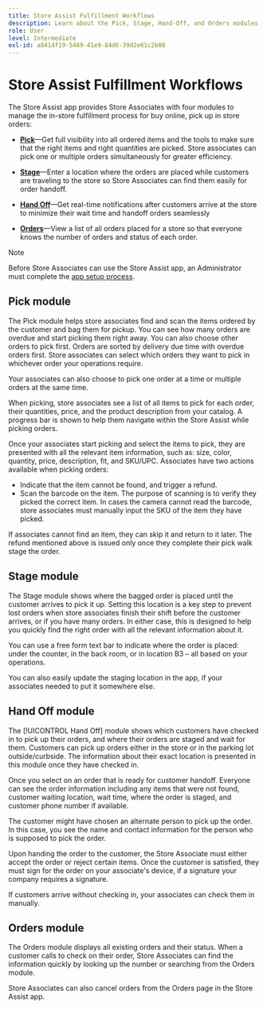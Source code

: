```yaml
---
title: Store Assist Fulfillment Workflows
description: Learn about the Pick, Stage, Hand-Off, and Orders modules available in the Store Assist App. These modules enable the end-to-end store fulfillment workflow for BOPIS orders. Store Associates use these modules to manage and deliver store pickup orders to customers.
role: User
level: Intermediate
exl-id: a8414f19-5489-41e9-84d6-39d2e61c2b08
---
```

# Store Assist Fulfillment Workflows

The Store Assist app provides Store Associates with four modules to manage the in-store fulfillment process for buy online, pick up in store orders: 

- **[Pick](#pick-module)**—Get full visibility into all ordered items and the tools to make sure that the right items and right quantities are picked. Store associates can pick one or multiple orders simultaneously for greater efficiency.

- **[Stage](#stage-module)**—Enter a location where the orders are placed while customers are traveling to the store so Store Associates can find them easily for order handoff.

- **[Hand Off](#hand-off-module)**—Get real-time notifications after customers arrive at the store to minimize their wait time and handoff orders seamlessly 

- **[Orders](#orders-module)**—View a list of all orders placed for a store so that everyone knows the number of orders and status of each order. 

>[!NOTE]
>
>Before Store Associates can use the Store Assist app, an Administrator must complete the [app setup process](app-setup.md).

## Pick module 

The Pick module helps store associates find and scan the items ordered by the customer and bag them for pickup. You can see how many orders are overdue and start picking them right away. You can also choose other orders to pick first. Orders are sorted by delivery due time with overdue orders first. Store associates can select which orders they want to pick in whichever order your operations require.  

Your associates can also choose to pick one order at a time or multiple orders at the same time. 

When picking, store associates see a list of all items to pick for each order, their quantities, price, and the product description from your catalog. A progress bar is shown to help them navigate within the Store Assist while picking orders.

Once your associates start picking and select the items to pick, they are presented with all the relevant item information, such as: size, color, quantity, price, description, fit, and SKU/UPC. Associates have two actions available when picking orders:

- Indicate that the item cannot be found, and trigger a refund.
- Scan the barcode on the item. The purpose of scanning is to verify they picked the correct item. In cases the camera cannot read the barcode, store associates must manually input the SKU of the item they have picked.  

If associates cannot find an item, they can skip it and return to it later.  The refund mentioned above is issued only once they complete their pick walk stage the order. 

## Stage module 

The Stage module shows where the bagged order is placed until the customer arrives to pick it up. Setting this location is a key step to prevent lost orders when store associates finish their shift before the customer arrives, or if you have many orders. In either case, this is designed to help you quickly find the right order with all the relevant information about it.  

You can use a free form text bar to indicate where the order is placed: under the counter, in the back room, or in location B3 – all based on your operations.  

You can also easily update the staging location in the app, if your associates needed to put it somewhere else. 

## Hand Off module 

The [!UICONTROL Hand Off] module shows which customers have checked in to pick up their orders, and where their orders are staged and wait for them. Customers can pick up orders either in the store or in the parking lot outside/curbside. The information about their exact location is presented in this module once they have checked in. 

Once you select on an order that is ready for customer handoff. Everyone can see the  order information including any items that were not found, customer waiting location, wait time, where the order is staged, and customer phone number if available.  

The customer might have chosen an alternate person to pick up the order. In this case, you see the name and contact information for the person who is supposed to pick the order.  

Upon handing the order to the customer, the Store Associate must either accept the order or reject certain items. Once the customer is satisfied, they must sign for the order on your associate's device, if a signature your company requires a signature.

If customers arrive without checking in, your associates can check them in manually.  

## Orders module 

The Orders module displays all existing orders and their status. When a customer calls to check on their order, Store Associates can find the information quickly by looking up the number or searching from the Orders module.

Store Associates can also cancel orders from the Orders page in the Store Assist app.
